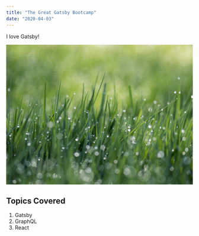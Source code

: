 ```yaml
---
title: "The Great Gatsby Bootcamp"
date: "2020-04-03"
---
```


I love Gatsby!

![Grass photo](./grass.jpeg)

## Topics Covered

1. Gatsby
2. GraphQL
3. React